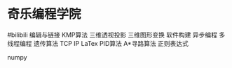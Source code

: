 # 奇乐编程学院
#bilibili
编辑与链接
KMP算法
三维透视投影
三维图形变换
软件构建
异步编程
多线程编程
遗传算法
TCP IP
LaTex
PID算法
A\*寻路算法
正则表达式

numpy